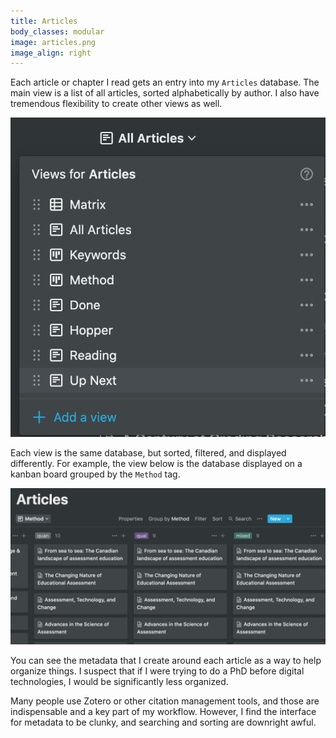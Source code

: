 ```yaml
---
title: Articles
body_classes: modular
image: articles.png
image_align: right
---
```


Each article or chapter I read gets an entry into my `Articles` database. The main view is a list of all articles, sorted alphabetically by author. I also have tremendous flexibility to create other views as well.

![alt-text](views.png "Different views available in a Notion database")

Each view is the same database, but sorted, filtered, and displayed differently. For example, the view below is the database displayed on a kanban board grouped by the `Method` tag.

![alt-text](method.png "Articles database on a kanban board grouped by method")



You can see the metadata that I create around each article as a way to help organize things. I suspect that if I were trying to do a PhD before digital technologies, I would be significantly less organized.

Many people use Zotero or other citation management tools, and those are indispensable and a key part of my workflow. However, I find the interface for metadata to be clunky, and searching and sorting are downright awful.
